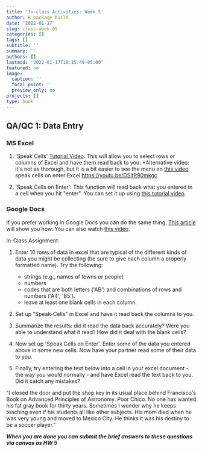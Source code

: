 ```yaml
---
title: 'In-class Activities: Week 5'
author: R package build
date: '2022-01-17'
slug: class-week-05
categories: []
tags: []
subtitle: ''
summary: ''
authors: []
lastmod: '2022-01-17T18:15:49-05:00'
featured: no
image:
  caption: ''
  focal_point: ''
  preview_only: no
projects: []
type: book
---
```


## QA/QC 1: Data Entry

###  MS Excel

1. 'Speak Cells' [Tutorial Video](https://youtu.be/5ZOsMe0aPt8). This will allow you to select rows or columns of Excel and have them read back to you. 
        *Alternative video: it's not as thorough, but it is a bit easier to see the menu on [this video](https://youtu.be/q6LOhQThvB8)
speak cells on enter Excel https://youtu.be/DSltR90mkgc

2. 'Speak Cells on Enter': This function will read back what you entered in a cell when you hit "enter". You can set it up using [this tutorial video](https://youtu.be/DSltR90mkgc).


### Google Docs

If you prefer working in Google Docs you can do the same thing. [This article](https://www.businessinsider.com/how-to-make-google-docs-read-to-you) will show you how. You can also watch [this video](https://youtu.be/3UmI5wo5kHg).

In-Class Assignment:

1) Enter 10 rows of data in excel that are typical of the different kinds of data you might be collecting (be sure to give each column a properly formatted name). Try the following:
    * strings (e.g., names of towns or people)
    * numbers
    * codes that are both letters ('AB') and combinations of rows and numbers ('A4', 'B5').
    * leave at least one blank cells in each column. 
    
2) Set up "Speak-Cells" in Excel and have it read back the columns to you. 

3) Summarize the results: did it read the data back accurately? Were you able to understand what it read? How did it deal with the blank cells?

4) Now set up 'Speak Cells on Enter'. Enter some of the data you entered above in some new cells. Now have your partner read some of their data to you.

5) Finally, try entering the text below into a cell in your excel document - the way you would normally - and have Excel read the text back to you. Did it catch any mistakes?

"I closed the door and put the shop key in its usual place behind Francisco's Book on Advanced Principles of Astronomy. Poor Chico. No one has wanted his fat gray book for thirty years. Sometimes I wonder why he keeps teaching even if his students all like other subjects. His mom died when he was very young and moved to Mexico City. He thinks it was his destiny to be a soccer player."

**_When you are done you can submit the brief answers to these questions via canvas as HW 5_**


